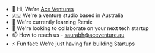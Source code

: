 - 👋 Hi, We're [Ace Ventures](https://www.aceventure.au)
- 🇦🇺 We're a venture studio based in Australia
- 🌱 We're currently learning Remix
- 💞️ We're looking to collaborate on your next tech startup
- 📫 How to reach us - saurabh@aceventure.au
- ⚡ Fun fact: We're just having fun building Startups

<!---
aceventure-au/aceventure-au is a ✨ special ✨ repository because its `README.md` (this file) appears on your GitHub profile.
You can click the Preview link to take a look at your changes.
--->
